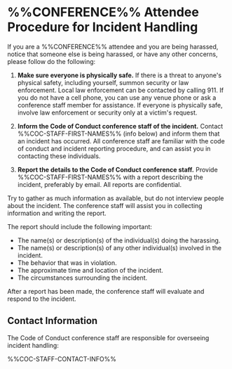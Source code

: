 %%CONFERENCE%% Attendee Procedure for Incident Handling 
===============================================

If you are a %%CONFERENCE%% attendee and you are being harassed, notice that
someone else is being harassed, or have any other concerns, please follow do
the following:

1. **Make sure everyone is physically safe.** If there is a threat to anyone's
physical safety, including yourself, summon security or law enforcement. Local
law enforcement can be contacted by calling 911. If you do not have a cell
phone, you can use any venue phone or ask a conference staff member for
assistance. If everyone is physically safe, involve law enforcement or security
only at a victim's request. 

2. **Inform the Code of Conduct conference staff of the incident.** Contact
%%COC-STAFF-FIRST-NAMES%% (info below) and inform them that an incident has
occurred. All conference staff are familiar with the code of conduct and
incident reporting procedure, and can assist you in contacting these
individuals. 

3. **Report the details to the Code of Conduct conference staff.** Provide
%%COC-STAFF-FIRST-NAMES%% with a report describing the incident, preferably by
email. All reports are confidential.

Try to gather as much information as available, but do not interview people
about the incident. The conference staff will assist you in collecting
information and writing the report.

The report should include the following important:

- The name(s) or description(s) of the individual(s) doing the harassing.
- The name(s) or description(s) of any other individual(s) involved in the
    incident.
- The behavior that was in violation.
- The approximate time and location of the incident.
- The circumstances surrounding the incident.

After a report has been made, the conference staff will evaluate and respond to
the incident.  

Contact Information
-------------------

The Code of Conduct conference staff are responsible for overseeing incident
handling:

%%COC-STAFF-CONTACT-INFO%%

